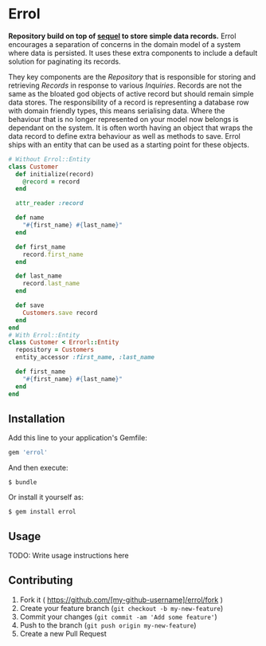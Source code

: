# Errol

**Repository build on top of [sequel](http://sequel.jeremyevans.net/) to store simple data records.** Errol encourages a separation of concerns in the domain model of a system where data is persisted. It uses these extra components to include a default solution for paginating its records.

They key components are the *Repository* that is responsible for storing and retrieving *Records* in response to various *Inquiries*. Records are not the same as the bloated god objects of active record but should remain simple data stores. The responsibility of a record is representing a database row with domain friendly types, this means serialising data. Where the behaviour that is no longer represented on your model now belongs is dependant on the system. It is often worth having an object that wraps the data record to define extra behaviour as well as methods to save. Errol ships with an entity that can be used as a starting point for these objects.  

```rb
# Without Errol::Entity
class Customer
  def initialize(record)
    @record = record
  end

  attr_reader :record

  def name
    "#{first_name} #{last_name}"
  end

  def first_name
    record.first_name
  end

  def last_name
    record.last_name
  end

  def save
    Customers.save record
  end
end
# With Errol::Entity
class Customer < Errorl::Entity
  repository = Customers
  entity_accessor :first_name, :last_name

  def first_name
    "#{first_name} #{last_name}"
  end
end
```

## Installation

Add this line to your application's Gemfile:

```ruby
gem 'errol'
```

And then execute:

    $ bundle

Or install it yourself as:

    $ gem install errol

## Usage

TODO: Write usage instructions here

## Contributing

1. Fork it ( https://github.com/[my-github-username]/errol/fork )
2. Create your feature branch (`git checkout -b my-new-feature`)
3. Commit your changes (`git commit -am 'Add some feature'`)
4. Push to the branch (`git push origin my-new-feature`)
5. Create a new Pull Request
